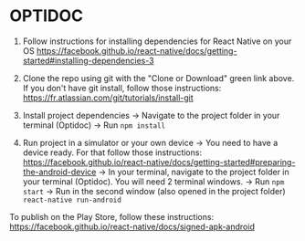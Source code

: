 # OPTIDOC

1. Follow instructions for installing dependencies for React Native on your OS https://facebook.github.io/react-native/docs/getting-started#installing-dependencies-3


2. Clone the repo using git with the "Clone or Download" green link above.
If you don't have git install, follow those instructions: https://fr.atlassian.com/git/tutorials/install-git


3. Install project dependencies
  -> Navigate to the project folder in your terminal (Optidoc)
  -> Run `npm install`

4. Run project in a simulator or your own device
  -> You need to have a device ready. For that follow those instructions: https://facebook.github.io/react-native/docs/getting-started#preparing-the-android-device
  -> In your terminal, navigate to the project folder in your terminal (Optidoc). You will need 2 terminal windows.
  -> Run `npm start`
  -> Run in the second window (also opened in the project folder) `react-native run-android`



To publish on the Play Store, follow these instructions: https://facebook.github.io/react-native/docs/signed-apk-android